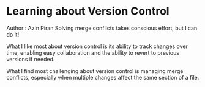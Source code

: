 # Learning about Version Control
Author : Azin Piran
Solving merge conflicts takes conscious effort, but I can do it!

What I like most about version control is its ability to track changes over time, enabling easy collaboration and the ability to revert to previous versions if needed.

What I find most challenging about version control is managing merge conflicts, especially when multiple changes affect the same section of a file.